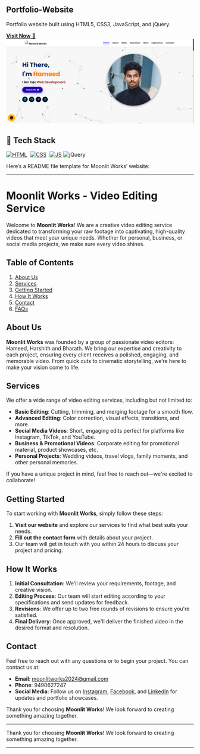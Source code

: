 ## Portfolio-Website
Portfolio website built using HTML5, CSS3, JavaScript, and jQuery.

<a href="https://moonlitworks.netlify.app/" target="_blank">**Visit Now** 🚀</a>
![imgalt](https://github.com/Hameedalahr/MoonLit-Works-Portfolio/blob/505cc3d197286a4e659161adf33f279bbe3217b8/Screenshot%202024-11-14%20121401.png)

## 📌 Tech Stack
[![HTML](https://img.shields.io/badge/html5%20-%23E34F26.svg?&style=for-the-badge&logo=html5&logoColor=white)](https://github.com/jigar-sable/Portfolio-Website/search?l=html)&nbsp;
[![CSS](https://img.shields.io/badge/css3%20-%231572B6.svg?&style=for-the-badge&logo=css3&logoColor=white)](https://github.com/jigar-sable/Portfolio-Website/search?l=css)&nbsp;
[![JS](https://img.shields.io/badge/javascript%20-%23323330.svg?&style=for-the-badge&logo=javascript&logoColor=%23F7DF1E)](https://github.com/jigar-sable/Portfolio-Website/search?l=javascript)
<img alt="jQuery" src="https://img.shields.io/badge/jquery-%230769AD.svg?style=for-the-badge&logo=jquery&logoColor=white"/>

Here’s a README file template for Moonlit Works’ website:

---

# Moonlit Works - Video Editing Service

Welcome to **Moonlit Works**! We are a creative video editing service dedicated to transforming your raw footage into captivating, high-quality videos that meet your unique needs. Whether for personal, business, or social media projects, we make sure every video shines.

## Table of Contents

1. [About Us](#about-us)
2. [Services](#services)
3. [Getting Started](#getting-started)
4. [How It Works](#how-it-works)
5. [Contact](#contact)
6. [FAQs](#faqs)

## About Us

**Moonlit Works** was founded by a group of passionate video editors: Hameed, Harshith and Bharath. We bring our expertise and creativity to each project, ensuring every client receives a polished, engaging, and memorable video. From quick cuts to cinematic storytelling, we’re here to make your vision come to life.

## Services

We offer a wide range of video editing services, including but not limited to:

- **Basic Editing**: Cutting, trimming, and merging footage for a smooth flow.
- **Advanced Editing**: Color correction, visual effects, transitions, and more.
- **Social Media Videos**: Short, engaging edits perfect for platforms like Instagram, TikTok, and YouTube.
- **Business & Promotional Videos**: Corporate editing for promotional material, product showcases, etc.
- **Personal Projects**: Wedding videos, travel vlogs, family moments, and other personal memories.

If you have a unique project in mind, feel free to reach out—we're excited to collaborate!

## Getting Started

To start working with **Moonlit Works**, simply follow these steps:

1. **Visit our website** and explore our services to find what best suits your needs.
2. **Fill out the contact form** with details about your project.
3. Our team will get in touch with you within 24 hours to discuss your project and pricing.

## How It Works

1. **Initial Consultation**: We'll review your requirements, footage, and creative vision.
2. **Editing Process**: Our team will start editing according to your specifications and send updates for feedback.
3. **Revisions**: We offer up to two free rounds of revisions to ensure you're satisfied.
4. **Final Delivery**: Once approved, we'll deliver the finished video in the desired format and resolution.

## Contact

Feel free to reach out with any questions or to begin your project. You can contact us at:

- **Email**: moonlitworks2024@gmail.com
- **Phone**: 9490627247
- **Social Media**: Follow us on [Instagram](#), [Facebook](#), and [LinkedIn](#) for updates and portfolio showcases.



Thank you for choosing **Moonlit Works**! We look forward to creating something amazing together.

---





Thank you for choosing **Moonlit Works**! We look forward to creating something amazing together.

---

